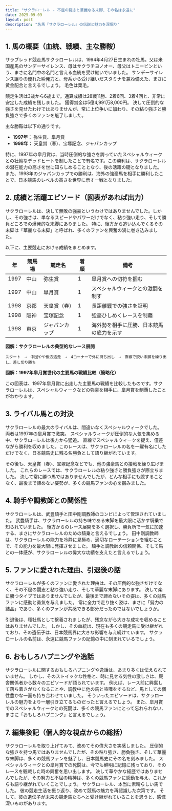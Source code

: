 ```yaml
---
title: "サクラローレル - 不屈の闘志と華麗なる末脚、その名は永遠に"
date: 2025-09-09
layout: post
description: "名馬『サクラローレル』の伝説と魅力を深堀り"
---
```


## 1. 馬の概要（血統、戦績、主な勝鞍）

サラブレッド競走馬サクラローレルは、1994年4月27日生まれの牡馬。父は米国産馬のサンデーサイレンス、母はサクラチヨノオー、母父はトニービンという、まさに名門中の名門と言える血統を受け継いでいました。  サンデーサイレンス譲りの優れた瞬発力と、母系から受け継いだスタミナを兼ね備えた、まさに黄金配合と言えるでしょう。  毛色は栗毛。

競走生活は3歳から6歳まで。通算成績は28戦11勝、2着6回、3着4回と、非常に安定した成績を残しました。  獲得賞金は5億4,991万8,000円。  決して圧倒的な強さを見せたわけではありませんが、常に上位争いに加わり、その粘り強さと勝負強さで多くのファンを魅了しました。

主な勝鞍は以下の通りです。

* **1997年：**  弥生賞、皐月賞
* **1998年：**  天皇賞（春）、宝塚記念、ジャパンカップ

特に、1997年の皐月賞は、当時圧倒的な強さを誇っていたスペシャルウィークとの壮絶なデッドヒートを制したことで有名です。この勝利は、サクラローレルの潜在能力の高さを世に知らしめることとなり、後の活躍の礎となりました。  また、1998年のジャパンカップでの勝利は、海外の強豪馬を相手に勝利したことで、日本競馬のレベルの高さを世界に示す一戦となりました。


## 2. 成績と活躍エピソード（図表があれば出力）

サクラローレルは、決して無敗の強豪というわけではありませんでした。しかし、その強さは、単なるスピードやパワーだけでなく、粘り強い走り、そして勝負どころでの爆発的な末脚にありました。  特に、後方から追い込んでくるその末脚は「華麗なる末脚」と呼ばれ、多くのファンを興奮の渦に巻き込みました。

以下に、主要競走における成績をまとめます。

| 年 | 競馬場 | 競走名       | 着順 | 備考                                      |
|---|--------|-------------|-----|-------------------------------------------|
| 1997 | 中山   | 弥生賞       | 1   | 皐月賞への切符を掴む                    |
| 1997 | 中山   | 皐月賞       | 1   | スペシャルウィークとの激闘を制す        |
| 1998 | 京都   | 天皇賞（春） | 1   | 長距離戦での強さを証明                  |
| 1998 | 阪神   | 宝塚記念     | 1   | 強豪ひしめくレースを制覇                |
| 1998 | 東京   | ジャパンカップ | 1   | 海外勢を相手に圧勝、日本競馬の底力を示す |


**図解：サクラローレルの典型的なレース展開**

```
スタート　→　中団やや後方追走　→　4コーナーで外に持ち出し　→　直線で鋭い末脚を繰り出し、差し切り勝ち
```

**図解：1997年皐月賞世代の主要馬の戦績比較（簡略化）**

この図表は、1997年皐月賞に出走した主要馬の戦績を比較したものです。サクラローレルは、スペシャルウィークなどの強豪を相手に、皐月賞を制覇したことがわかります。


## 3. ライバル馬との対決

サクラローレルの最大のライバルは、間違いなくスペシャルウィークでした。  両者は1997年の皐月賞で激突。  スペシャルウィークが圧倒的な人気を集める中、サクラローレルは後方から猛追。  直線でスペシャルウィークを捉え、僅差ながら勝利を収めました。このレースは、サクラローレルの名を一躍有名にしただけでなく、日本競馬史に残る名勝負として語り継がれています。

その後も、天皇賞（春）、宝塚記念などでも、他の強豪馬との接戦を繰り広げました。  これらのレースでは、サクラローレルの粘り強さと勝負強さが際立ちました。  決して常に勝つ馬ではありませんでしたが、どんな相手にも臆することなく、最後まで諦めない姿勢が、多くの競馬ファンの心を掴みました。


## 4. 騎手や調教師との関係性

サクラローレルは、武豊騎手と田中剛調教師のコンビによって管理されていました。  武豊騎手は、サクラローレルの持ち味である末脚を最大限に活かす騎乗で知られていました。  後方からのレース展開を多く選択し、勝負所で一気に加速する、まさにサクラローレルのための騎乗と言えるでしょう。  田中剛調教師は、サクラローレルの能力を冷静に見極め、適切なローテーションを組むことで、その能力を最大限に発揮させました。  騎手と調教師の信頼関係、そして馬との一体感が、サクラローレルの偉大な功績を支えたと言えるでしょう。


## 5. ファンに愛された理由、引退後の話

サクラローレルが多くのファンに愛された理由は、その圧倒的な強さだけでなく、その不屈の闘志と粘り強い走り、そして華麗な末脚にあります。  決して楽に勝つタイプではありませんでしたが、最後まで諦めないその姿は、多くの競馬ファンに感動と勇気を与えました。  常に全力で走り抜く姿は、まさに「努力の結晶」であり、多くのファンが共感できる部分だったのではないでしょうか。

引退後は、種牡馬として繋養されましたが、残念ながら大きな成功を収めることはありませんでした。  しかし、その血統は、現在も多くの競走馬に受け継がれており、その遺伝子は、日本競馬界に大きな影響を与え続けています。  サクラローレルの名前は、永遠に競馬ファンの記憶の中に刻まれているでしょう。


## 6. おもしろハプニングや逸話

サクラローレルに関するおもしろハプニングや逸話は、あまり多くは伝えられていません。  しかし、そのストイックな性格と、時に見せる気性の激しさは、厩舎関係者から数々のエピソードが語られています。  例えば、レース前に興奮して落ち着きがなくなることや、調教中に他の馬と喧嘩をするなど、馬としての個性豊かな一面も持ち合わせていました。  そういったエピソードは、サクラローレルの魅力をより一層引き立てるものだったと言えるでしょう。  また、皐月賞でのスペシャルウィークとの死闘は、多くの競馬ファンにとって忘れられない、まさに「おもしろハプニング」と言えるでしょう。


## 7. 編集後記（個人的な視点からの総括）

サクラローレルを取り上げてみて、改めてその偉大さを実感しました。  圧倒的な強さを持つ馬ではありませんでしたが、その粘り強さ、勝負強さ、そして華麗な末脚は、多くの競馬ファンを魅了し、日本競馬史にその名を刻みました。  スペシャルウィークとの皐月賞での死闘は、今でも鮮明に記憶に残っており、そのレースを観戦した時の興奮を思い出します。  決して華やかな経歴ではありませんでしたが、その努力と不屈の精神は、多くの競馬ファンに感動を与え、これからも語り継がれていくことでしょう。  サクラローレル、本当に素晴らしい馬でした。  彼の競走生活を振り返り、改めて競馬の魅力を再認識した次第です。  そして、彼の遺伝子が未来の競走馬たちへと受け継がれていることを思うと、感慨深いものがあります。
